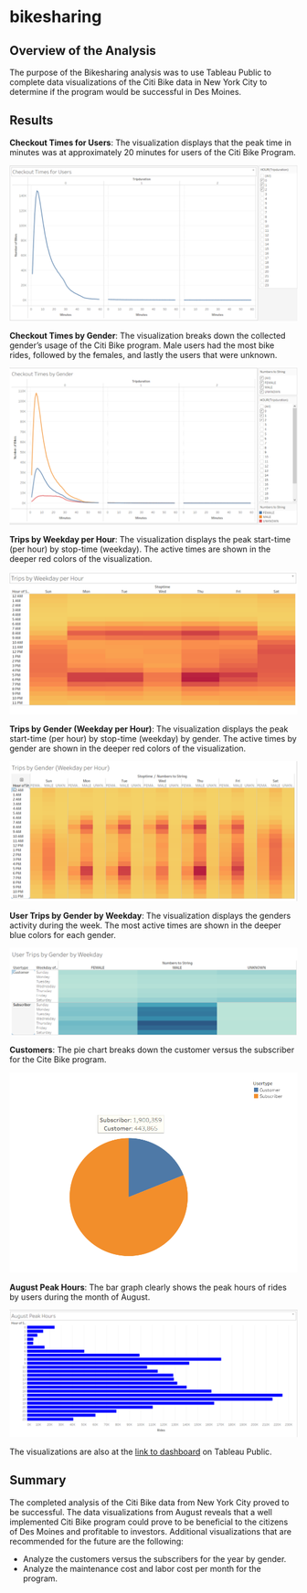 # bikesharing

## Overview of the Analysis
The purpose of the Bikesharing analysis was to use Tableau Public to complete data visualizations of the Citi Bike data in New York City to determine if the program would be successful in Des Moines.

## Results

**Checkout Times for Users**: 
The visualization displays that the peak time in minutes was at approximately 20 minutes for users of the Citi Bike Program. 


![ScreenShot](https://github.com/dmyrick/bikesharing/blob/main/Images/Checkout_Times_for_Users.png)


**Checkout Times by Gender**: 
The visualization breaks down the collected gender’s usage of the Citi Bike program. Male users had the most bike rides, followed by the females, and lastly the users that were unknown.


![ScreenShot](https://github.com/dmyrick/bikesharing/blob/main/Images/Checkout_Times_by_Gender.png)


**Trips by Weekday per Hour**: 
The visualization displays the peak start-time (per hour) by stop-time (weekday). The active times are shown in the deeper red colors of the visualization. 


![ScreenShot](https://github.com/dmyrick/bikesharing/blob/main/Images/Trips_by_Weekday_I.png)


**Trips by Gender (Weekday per Hour)**: 
The visualization displays the peak start-time (per hour) by stop-time (weekday) by gender. The active times by gender are shown in the deeper red colors of the visualization.


![ScreenShot](https://github.com/dmyrick/bikesharing/blob/main/Images/Trips_by_Gender.png)

  
**User Trips by Gender by Weekday**: 
The visualization displays the genders activity during the week. The most active times are shown in the deeper blue colors for each gender.


![ScreenShot](https://github.com/dmyrick/bikesharing/blob/main/Images/User_Trips_by_Gender.png)


**Customers**: 
The pie chart breaks down the customer versus the subscriber for the Cite Bike program. 


![ScreenShot](https://github.com/dmyrick/bikesharing/blob/main/Images/Customers.png)


**August Peak Hours**: 
The bar graph clearly shows the peak hours of rides by users during the month of August. 


![ScreenShot](https://github.com/dmyrick/bikesharing/blob/main/Images/August_Peak_Hours.png)


The visualizations are also at the [link to dashboard](https://public.tableau.com/app/profile/danielle.myrick/viz/CitiBikeChallenge_16332406274400/CheckoutTimesbyGender?publish=yes) on Tableau Public.

## Summary
The completed analysis of the Citi Bike data from New York City proved to be successful. The data visualizations from August reveals that a well implemented Citi Bike program could prove to be beneficial to the citizens of Des Moines and profitable to investors. 
Additional visualizations that are recommended for the future are the following:
-	Analyze the customers versus the subscribers for the year by gender.
-	Analyze the maintenance cost and labor cost per month for the program.
